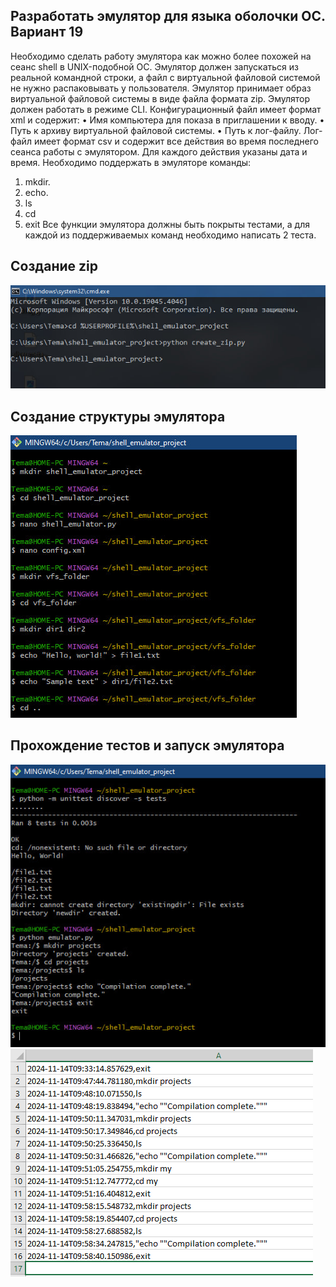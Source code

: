 ## Разработать эмулятор для языка оболочки ОС. Вариант 19

Необходимо сделать работу эмулятора как можно более похожей на сеанс shell в UNIX-подобной ОС.
Эмулятор должен запускаться из реальной командной строки, а файл с
виртуальной файловой системой не нужно распаковывать у пользователя.
Эмулятор принимает образ виртуальной файловой системы в виде файла формата
zip. Эмулятор должен работать в режиме CLI.
Конфигурационный файл имеет формат xml и содержит:
• Имя компьютера для показа в приглашении к вводу.
• Путь к архиву виртуальной файловой системы.
• Путь к лог-файлу.
Лог-файл имеет формат csv и содержит все действия во время последнего
сеанса работы с эмулятором. Для каждого действия указаны дата и время.
Необходимо поддержать в эмуляторе команды: 
1. mkdir.
2. echo.
3. ls
4. cd
5. exit
Все функции эмулятора должны быть покрыты тестами, а для каждой из
поддерживаемых команд необходимо написать 2 теста.




## Создание zip

![Задание 1](https://github.com/teeeema/mingazutdinov.a.r/blob/main/DZ_1/1.jpg)

## Создание структуры эмулятора

![Задание 2](https://github.com/teeeema/mingazutdinov.a.r/blob/main/DZ_1/2.jpg)

## Прохождение тестов и запуск эмулятора

![Задание 3](https://github.com/teeeema/mingazutdinov.a.r/blob/main/DZ_1/3.jpg)
![Задание 3](https://github.com/teeeema/mingazutdinov.a.r/blob/main/DZ_1/4.jpg)

